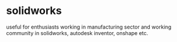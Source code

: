 # solidworks
useful for enthusiasts working in manufacturing sector and working community in solidworks, autodesk inventor, onshape etc.
